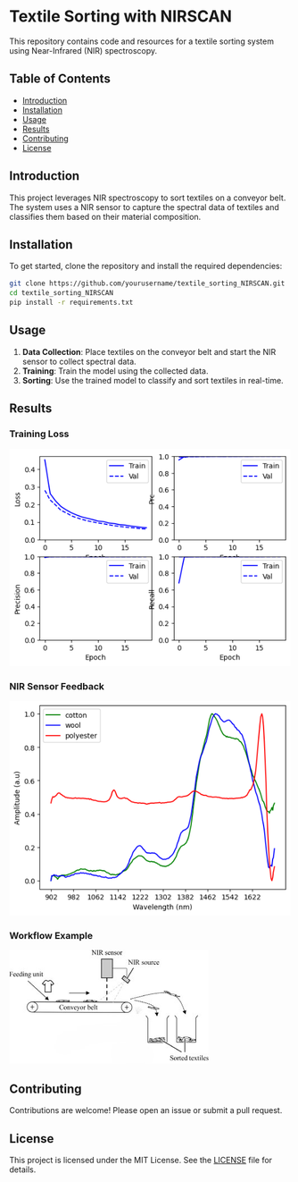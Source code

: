 # Textile Sorting with NIRSCAN

This repository contains code and resources for a textile sorting system using Near-Infrared (NIR) spectroscopy.

## Table of Contents
- [Introduction](#introduction)
- [Installation](#installation)
- [Usage](#usage)
- [Results](#results)
- [Contributing](#contributing)
- [License](#license)

## Introduction
This project leverages NIR spectroscopy to sort textiles on a conveyor belt. The system uses a NIR sensor to capture the spectral data of textiles and classifies them based on their material composition.

## Installation
To get started, clone the repository and install the required dependencies:
```bash
git clone https://github.com/yourusername/textile_sorting_NIRSCAN.git
cd textile_sorting_NIRSCAN
pip install -r requirements.txt
```

## Usage
1. **Data Collection**: Place textiles on the conveyor belt and start the NIR sensor to collect spectral data.
2. **Training**: Train the model using the collected data.
3. **Sorting**: Use the trained model to classify and sort textiles in real-time.

## Results
### Training Loss
![Training Loss](images\loss.png)

### NIR Sensor Feedback
![NIR Sensor Feedback](images/output.png)

### Workflow Example
![Workflow Example](images/nirscan_example.jpg)

## Contributing
Contributions are welcome! Please open an issue or submit a pull request.

## License
This project is licensed under the MIT License. See the [LICENSE](LICENSE) file for details.